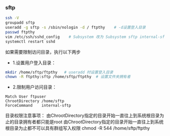### sftp

``` bash
ssh -V
groupadd sftp
useradd -g sftp -s /sbin/nologin -d / ftpthy    # -d设置登入目录
passwd ftpthy
vim /etc/ssh/sshd_config    # Subsystem 改为 Subsystem sftp internal-sftp -u 0002
systemctl restart sshd
```

如果需要限制访问目录，执行以下两步

- 1.设置用户登入目录：
``` bash
mkdir /home/sftp/ftpthy   # useradd 时设置登入目录
chown -R ftpthy:sftp /home/sftp/ftpthy  # 设置文件夹拥有者
```
- 2.限制用户访问目录：
```
Match User ftpuser
ChrootDirectory /home/sftp
ForceCommand    internal-sftp
```
目录权限注意事项：
由ChrootDirectory指定的目录开始一直往上到系统根目录为止的目录拥有者都只能是root
由ChrootDirectory指定的目录开始一直往上到系统根目录为止都不可以具有群组写入权限
chmod -R 544 /home/sftp/ftpthy
